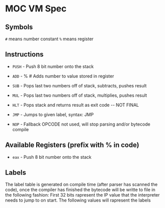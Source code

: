 # MOC VM Spec

## Symbols

`#` means number constant
`%` means register

## Instructions
* `PUSH`    - Push 8 bit number onto the stack

* `ADD`		- %<Register> #<Number> Adds number to value stored in register

* `SUB`		- Pops last two numbers off of stack, subtracts, pushes result

* `MUL`		- Pops last two numbers off of stack, multiplies, pushes result

* `HLT`     - Pops stack and returns result as exit code -- NOT FINAL

* `JMP`     - Jumps to given label, syntax: JMP <Name>

* `NOP`     - Fallback OPCODE not used, will stop parsing and/or bytecode compile

## Available Registers (prefix with % in code)
* `eax`    - Push 8 bit number onto the stack

## Labels
The label table is generated on compile time (after parser has scanned the code), once the compiler has finished the bytecode will be writte to file in the following fashion:
First 32 bits rapresent the IP value that the interpreter needs to jump to on start. The following values will rapresent the labels